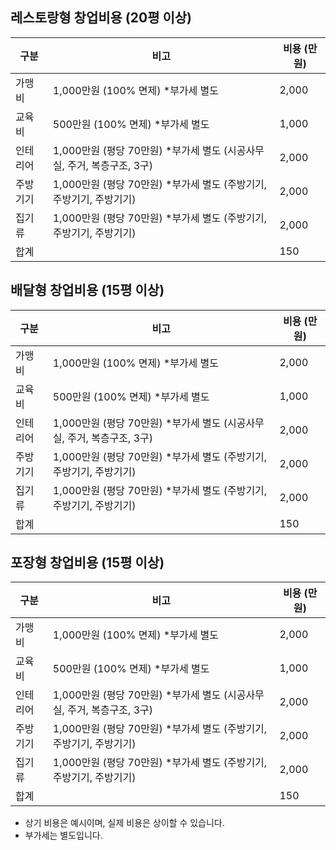 <!-- Start Generation Here -->

## 레스토랑형 창업비용 (20평 이상)

| 구분   | 비고                                                                 | 비용 (만원) |
|--------|----------------------------------------------------------------------|-------------|
| 가맹비 | 1,000만원 (100% 면제) *부가세 별도                                    | 2,000       |
| 교육비 | 500만원 (100% 면제) *부가세 별도                                      | 1,000       |
| 인테리어 | 1,000만원 (평당 70만원) *부가세 별도 (시공사무실, 주거, 복층구조, 3구) | 2,000       |
| 주방기기 | 1,000만원 (평당 70만원) *부가세 별도 (주방기기, 주방기기, 주방기기)   | 2,000       |
| 집기류 | 1,000만원 (평당 70만원) *부가세 별도 (주방기기, 주방기기, 주방기기)   | 2,000       |
| 합계   |                                                                      | 150         |

## 배달형 창업비용 (15평 이상)

| 구분   | 비고                                                                 | 비용 (만원) |
|--------|----------------------------------------------------------------------|-------------|
| 가맹비 | 1,000만원 (100% 면제) *부가세 별도                                    | 2,000       |
| 교육비 | 500만원 (100% 면제) *부가세 별도                                      | 1,000       |
| 인테리어 | 1,000만원 (평당 70만원) *부가세 별도 (시공사무실, 주거, 복층구조, 3구) | 2,000       |
| 주방기기 | 1,000만원 (평당 70만원) *부가세 별도 (주방기기, 주방기기, 주방기기)   | 2,000       |
| 집기류 | 1,000만원 (평당 70만원) *부가세 별도 (주방기기, 주방기기, 주방기기)   | 2,000       |
| 합계   |                                                                      | 150         |

## 포장형 창업비용 (15평 이상)

| 구분   | 비고                                                                 | 비용 (만원) |
|--------|----------------------------------------------------------------------|-------------|
| 가맹비 | 1,000만원 (100% 면제) *부가세 별도                                    | 2,000       |
| 교육비 | 500만원 (100% 면제) *부가세 별도                                      | 1,000       |
| 인테리어 | 1,000만원 (평당 70만원) *부가세 별도 (시공사무실, 주거, 복층구조, 3구) | 2,000       |
| 주방기기 | 1,000만원 (평당 70만원) *부가세 별도 (주방기기, 주방기기, 주방기기)   | 2,000       |
| 집기류 | 1,000만원 (평당 70만원) *부가세 별도 (주방기기, 주방기기, 주방기기)   | 2,000       |
| 합계   |                                                                      | 150         |

* 상기 비용은 예시이며, 실제 비용은 상이할 수 있습니다.
* 부가세는 별도입니다.

<!-- End Generation Here -->

